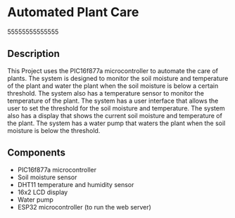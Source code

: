 # Automated Plant Care
55555555555555
## Description

This Project uses the PIC16f877a microcontroller to automate the care of plants. The system is designed to monitor the soil moisture and temperature of the plant and water the plant when the soil moisture is below a certain threshold. The system also has a temperature sensor to monitor the temperature of the plant. The system has a user interface that allows the user to set the threshold for the soil moisture and temperature. The system also has a display that shows the current soil moisture and temperature of the plant. The system has a water pump that waters the plant when the soil moisture is below the threshold.

## Components

- PIC16f877a microcontroller
- Soil moisture sensor
- DHT11 temperature and humidity sensor
- 16x2 LCD display
- Water pump
- ESP32 microcontroller (to run the web server)
